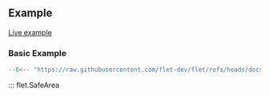 ## Example

[Live example](https://flet-controls-gallery.fly.dev/layout/safearea)

### Basic Example

```python
--8<-- "https://raw.githubusercontent.com/flet-dev/flet/refs/heads/docs/sdk/python/examples/python/controls/safe-area/basic.py"
```

::: flet.SafeArea
